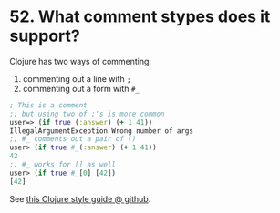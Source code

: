 # 52. What comment stypes does it support?


Clojure has two ways of commenting:

1.  commenting out a line with `;`
2.  commenting out a form with `#_`


``` clojure
; This is a comment
;; but using two of ;'s is more common
user=> (if true (:answer) (+ 1 41))
IllegalArgumentException Wrong number of args
;; #_ comments out a pair of ()
user> (if true #_(:answer) (+ 1 41))
42
;; #_ works for [] as well
user> (if true #_[0] [42])
[42]
```

See [this Clojure style guide @ github](https://github.com/bbatsov/clojure-style-guide).
